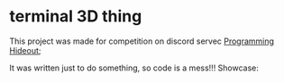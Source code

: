# terminal 3D thing
This project was made for competition on discord servec [Programming Hideout](https://discord.gg/Z7GWN6xD);

It was written just to do something, so code is a mess!!!
Showcase:


